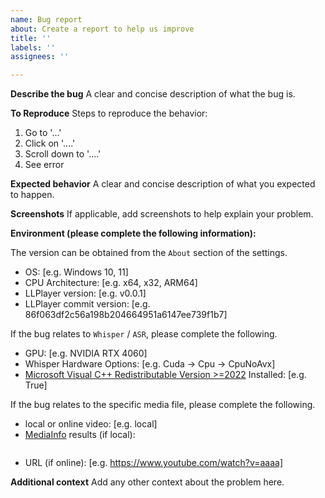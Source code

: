 ```yaml
---
name: Bug report
about: Create a report to help us improve
title: ''
labels: ''
assignees: ''

---
```


**Describe the bug**
A clear and concise description of what the bug is.

**To Reproduce**
Steps to reproduce the behavior:
1. Go to '...'
2. Click on '....'
3. Scroll down to '....'
4. See error

**Expected behavior**
A clear and concise description of what you expected to happen.

**Screenshots**
If applicable, add screenshots to help explain your problem.

**Environment (please complete the following information):**

The version can be obtained from the `About` section of the settings.

 - OS: [e.g. Windows 10, 11]
 - CPU Architecture: [e.g. x64, x32, ARM64]
 - LLPlayer version: [e.g. v0.0.1]
 - LLPlayer commit version: [e.g. 86f063df2c56a198b204664951a6147ee739f1b7]

If the bug relates to `Whisper` / `ASR`, please complete the following.

 - GPU: [e.g. NVIDIA RTX 4060]
 - Whisper Hardware Options: [e.g. Cuda -> Cpu -> CpuNoAvx]
 - [Microsoft Visual C++ Redistributable Version >=2022](https://learn.microsoft.com/en-us/cpp/windows/latest-supported-vc-redist?view=msvc-170#latest-microsoft-visual-c-redistributable-version) Installed: [e.g. True]

If the bug relates to the specific media file, please complete the following.

- local or online video: [e.g. local]
- [MediaInfo](https://mediaarea.net/MediaInfo) results (if local):

```
```
 
- URL (if online): [e.g. https://www.youtube.com/watch?v=aaaa]

**Additional context**
Add any other context about the problem here.

